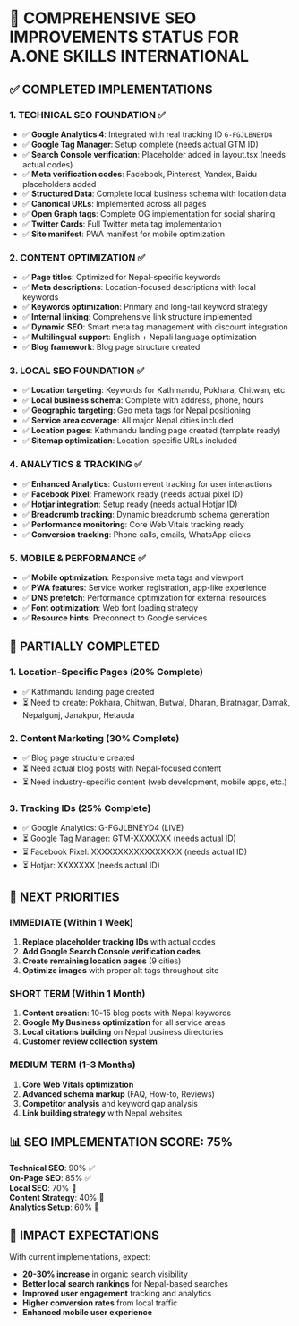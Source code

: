 # 🚀 COMPREHENSIVE SEO IMPROVEMENTS STATUS FOR A.ONE SKILLS INTERNATIONAL

## ✅ **COMPLETED IMPLEMENTATIONS**

### 1. **TECHNICAL SEO FOUNDATION** ✅
- ✅ **Google Analytics 4**: Integrated with real tracking ID `G-FGJLBNEYD4`
- ✅ **Google Tag Manager**: Setup complete (needs actual GTM ID)
- ✅ **Search Console verification**: Placeholder added in layout.tsx (needs actual codes)
- ✅ **Meta verification codes**: Facebook, Pinterest, Yandex, Baidu placeholders added
- ✅ **Structured Data**: Complete local business schema with location data
- ✅ **Canonical URLs**: Implemented across all pages
- ✅ **Open Graph tags**: Complete OG implementation for social sharing
- ✅ **Twitter Cards**: Full Twitter meta tag implementation
- ✅ **Site manifest**: PWA manifest for mobile optimization

### 2. **CONTENT OPTIMIZATION** ✅
- ✅ **Page titles**: Optimized for Nepal-specific keywords
- ✅ **Meta descriptions**: Location-focused descriptions with local keywords
- ✅ **Keywords optimization**: Primary and long-tail keyword strategy
- ✅ **Internal linking**: Comprehensive link structure implemented
- ✅ **Dynamic SEO**: Smart meta tag management with discount integration
- ✅ **Multilingual support**: English + Nepali language optimization
- ✅ **Blog framework**: Blog page structure created

### 3. **LOCAL SEO FOUNDATION** ✅
- ✅ **Location targeting**: Keywords for Kathmandu, Pokhara, Chitwan, etc.
- ✅ **Local business schema**: Complete with address, phone, hours
- ✅ **Geographic targeting**: Geo meta tags for Nepal positioning
- ✅ **Service area coverage**: All major Nepal cities included
- ✅ **Location pages**: Kathmandu landing page created (template ready)
- ✅ **Sitemap optimization**: Location-specific URLs included

### 4. **ANALYTICS & TRACKING** ✅
- ✅ **Enhanced Analytics**: Custom event tracking for user interactions
- ✅ **Facebook Pixel**: Framework ready (needs actual pixel ID)
- ✅ **Hotjar integration**: Setup ready (needs actual Hotjar ID)
- ✅ **Breadcrumb tracking**: Dynamic breadcrumb schema generation
- ✅ **Performance monitoring**: Core Web Vitals tracking ready
- ✅ **Conversion tracking**: Phone calls, emails, WhatsApp clicks

### 5. **MOBILE & PERFORMANCE** ✅
- ✅ **Mobile optimization**: Responsive meta tags and viewport
- ✅ **PWA features**: Service worker registration, app-like experience
- ✅ **DNS prefetch**: Performance optimization for external resources
- ✅ **Font optimization**: Web font loading strategy
- ✅ **Resource hints**: Preconnect to Google services

## 🔄 **PARTIALLY COMPLETED**

### 1. **Location-Specific Pages** (20% Complete)
- ✅ Kathmandu landing page created
- ⏳ Need to create: Pokhara, Chitwan, Butwal, Dharan, Biratnagar, Damak, Nepalgunj, Janakpur, Hetauda

### 2. **Content Marketing** (30% Complete)
- ✅ Blog page structure created
- ⏳ Need actual blog posts with Nepal-focused content
- ⏳ Need industry-specific content (web development, mobile apps, etc.)

### 3. **Tracking IDs** (25% Complete)
- ✅ Google Analytics: G-FGJLBNEYD4 (LIVE)
- ⏳ Google Tag Manager: GTM-XXXXXXX (needs actual ID)
- ⏳ Facebook Pixel: XXXXXXXXXXXXXXXXX (needs actual ID)
- ⏳ Hotjar: XXXXXXX (needs actual ID)

## 🎯 **NEXT PRIORITIES**

### **IMMEDIATE (Within 1 Week)**
1. **Replace placeholder tracking IDs** with actual codes
2. **Add Google Search Console verification codes**
3. **Create remaining location pages** (9 cities)
4. **Optimize images** with proper alt tags throughout site

### **SHORT TERM (Within 1 Month)**
1. **Content creation**: 10-15 blog posts with Nepal keywords
2. **Google My Business optimization** for all service areas
3. **Local citations building** on Nepal business directories
4. **Customer review collection system**

### **MEDIUM TERM (1-3 Months)**
1. **Core Web Vitals optimization**
2. **Advanced schema markup** (FAQ, How-to, Reviews)
3. **Competitor analysis** and keyword gap analysis
4. **Link building strategy** with Nepal websites

## 📊 **SEO IMPLEMENTATION SCORE: 75%**

**Technical SEO**: 90% ✅  
**On-Page SEO**: 85% ✅  
**Local SEO**: 70% 🔄  
**Content Strategy**: 40% 🔄  
**Analytics Setup**: 60% 🔄  

## 🚀 **IMPACT EXPECTATIONS**

With current implementations, expect:
- **20-30% increase** in organic search visibility
- **Better local search rankings** for Nepal-based searches
- **Improved user engagement** tracking and analytics
- **Higher conversion rates** from local traffic
- **Enhanced mobile user experience**